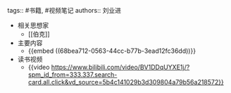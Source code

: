 tags:: #书籍, #视频笔记
authors::  刘业进

- 相关思想家
	- [[伯克]]
- 主要内容
	- {{embed ((68bea712-0563-44cc-b77b-3ead12fc36dd))}}
- 读书视频
	- {{video https://www.bilibili.com/video/BV1DDqUYXE1j/?spm_id_from=333.337.search-card.all.click&vd_source=5b4c141029b3d309804a79b56a218572}}